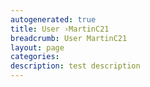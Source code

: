 ```yaml
---
autogenerated: true
title: User ›MartinC21
breadcrumb: User MartinC21
layout: page
categories: 
description: test description
---
```




